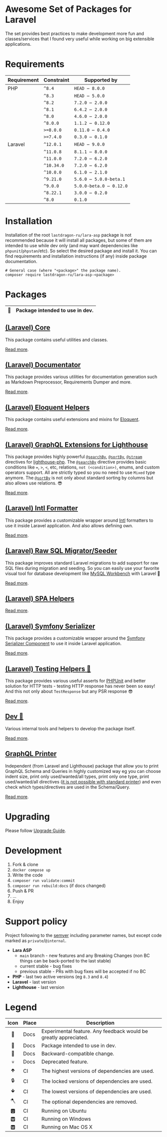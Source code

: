 # Awesome Set of Packages for Laravel

The set provides best practices to make development more fun and classes/services that I found very useful while working on big extensible applications.

[include:artisan]: <lara-asp-documentator:requirements "{$directory}">
[//]: # (start: preprocess/78cfc4c7c7c55577)
[//]: # (warning: Generated automatically. Do not edit.)

# Requirements

| Requirement  | Constraint          | Supported by |
|--------------|---------------------|------------------|
|  PHP  | `^8.4` |   `HEAD ⋯ 8.0.0`   |
|  | `^8.3` |   `HEAD ⋯ 5.0.0`   |
|  | `^8.2` |   `7.2.0 ⋯ 2.0.0`   |
|  | `^8.1` |   `6.4.2 ⋯ 2.0.0`   |
|  | `^8.0` |   `4.6.0 ⋯ 2.0.0`   |
|  | `^8.0.0` |   `1.1.2 ⋯ 0.12.0`   |
|  | `>=8.0.0` |   `0.11.0 ⋯ 0.4.0`   |
|  | `>=7.4.0` |   `0.3.0 ⋯ 0.1.0`   |
|  Laravel  | `^12.0.1` |   `HEAD ⋯ 9.0.0`   |
|  | `^11.0.8` |   `8.1.1 ⋯ 8.0.0`   |
|  | `^11.0.0` |   `7.2.0 ⋯ 6.2.0`   |
|  | `^10.34.0` |   `7.2.0 ⋯ 6.2.0`   |
|  | `^10.0.0` |   `6.1.0 ⋯ 2.1.0`   |
|  | `^9.21.0` |   `5.6.0 ⋯ 5.0.0-beta.1`   |
|  | `^9.0.0` |   `5.0.0-beta.0 ⋯ 0.12.0`   |
|  | `^8.22.1` |   `3.0.0 ⋯ 0.2.0`   |
|  | `^8.0` |  `0.1.0`   |

[//]: # (end: preprocess/78cfc4c7c7c55577)

# Installation

Installation of the root `lastdragon-ru/lara-asp` package is not recommended because it will install all packages, but some of them are intended to use while dev only (and may want dependencies like `phpunit`/`phpstan`/etc). So select the desired package and install it. You can find requirements and installation instructions (if any) inside package documentation.

```shell
# General case (where "<package>" the package name).
composer require lastdragon-ru/lara-asp-<package>
```

# Packages

| 🐝 | Package intended to use in dev. |
|:--:|---------------------------------|

[include:document-list]: ./packages ({"include": "README.md", "depth": 1})
[//]: # (start: preprocess/46988a763d0c2d97)
[//]: # (warning: Generated automatically. Do not edit.)

## [(Laravel) Core](<packages/core/README.md>)

This package contains useful utilities and classes.

[Read more](<packages/core/README.md>).

## [(Laravel) Documentator](<packages/documentator/README.md>)

This package provides various utilities for documentation generation such as Markdown Preprocessor, Requirements Dumper and more.

[Read more](<packages/documentator/README.md>).

## [(Laravel) Eloquent Helpers](<packages/eloquent/README.md>)

This package contains useful extensions and mixins for [Eloquent](https://laravel.com/docs/eloquent).

[Read more](<packages/eloquent/README.md>).

## [(Laravel) GraphQL Extensions for Lighthouse](<packages/graphql/README.md>)

This package provides highly powerful [`@searchBy`](packages/graphql/docs/Directives/@searchBy.md), [`@sortBy`](packages/graphql/docs/Directives/@sortBy.md), [`@stream`](packages/graphql/docs/Directives/@stream.md) directives for [lighthouse-php](https://lighthouse-php.com/). The [`@searchBy`](packages/graphql/docs/Directives/@searchBy.md) directive provides basic conditions like `=`, `>`, `<`, etc, relations, `not (<condition>)`, enums, and custom operators support. All are strictly typed so you no need to use `Mixed` type anymore. The [`@sortBy`](packages/graphql/docs/Directives/@sortBy.md) is not only about standard sorting by columns but also allows use relations. 😎

[Read more](<packages/graphql/README.md>).

## [(Laravel) Intl Formatter](<packages/formatter/README.md>)

This package provides a customizable wrapper around [Intl](https://www.php.net/manual/en/book.intl) formatters to use it inside Laravel application. And also allows defining own.

[Read more](<packages/formatter/README.md>).

## [(Laravel) Raw SQL Migrator/Seeder](<packages/migrator/README.md>)

This package improves standard Laravel migrations to add support for raw SQL files during migration and seeding. So you can easily use your favorite visual tool for database development like [MySQL Workbench](https://www.mysql.com/products/workbench/) with Laravel 🥳

[Read more](<packages/migrator/README.md>).

## [(Laravel) SPA Helpers](<packages/spa/README.md>)

[Read more](<packages/spa/README.md>).

## [(Laravel) Symfony Serializer](<packages/serializer/README.md>)

This package provides a customizable wrapper around the [Symfony Serializer Component](https://symfony.com/doc/current/components/serializer.html) to use it inside Laravel application.

[Read more](<packages/serializer/README.md>).

## [(Laravel) Testing Helpers 🐝](<packages/testing/README.md>)

This package provides various useful asserts for [PHPUnit](https://phpunit.de/) and better solution for HTTP tests - testing HTTP response has never been so easy! And this not only about `TestResponse` but any PSR response 😎

[Read more](<packages/testing/README.md>).

## [Dev 🐝](<packages/dev/README.md>)

Various internal tools and helpers to develop the package itself.

[Read more](<packages/dev/README.md>).

## [GraphQL Printer](<packages/graphql-printer/README.md>)

Independent (from Laravel and Lighthouse) package that allow you to print GraphQL Schema and Queries in highly customized way eg you can choose indent size, print only used/wanted/all types, print only one type, print used/wanted/all directives ([it is not possible with standard printer](https://github.com/webonyx/graphql-php/issues/552)) and even check which types/directives are used in the Schema/Query.

[Read more](<packages/graphql-printer/README.md>).

[//]: # (end: preprocess/46988a763d0c2d97)

# Upgrading

Please follow [Upgrade Guide](UPGRADE.md).

# Development

1. Fork & clone
2. `docker compose up`
3. Write the code
4. `composer run validate:commit`
5. `composer run rebuild:docs` (if docs changed)
6. Push & PR
7. ...
8. Enjoy

# Support policy

Project following to the [semver](https://semver.org/) including parameter names, but except code marked as `private`/`@internal`.

* **Lara ASP**
  * `main` branch - new features and any Breaking Changes (non BC things can be back-ported to the last stable)
  * current stable - bug fixes
  * previous stable - PRs with bug fixes will be accepted if no BC
* **PHP** - last two active versions (eg `8.3` and `8.4`)
* **Laravel** - last version
* **Lighthouse** - last version

[include:file]: ./docs/Legend.md
[//]: # (start: preprocess/5488d85d082e47fb)
[//]: # (warning: Generated automatically. Do not edit.)

# Legend

| Icon | Place | Description                                                      |
|:----:|:------|------------------------------------------------------------------|
|  🧪  | Docs  | Experimental feature. Any feedback would be greatly appreciated. |
|  🐝  | Docs  | Package intended to use in dev.                                  |
|  🤝  | Docs  | Backward-compatible change.                                      |
|  💀  | Docs  | Deprecated feature.                                              |
|  🡹  | CI    | The highest versions of dependencies are used.                   |
|  🔒  | CI    | The locked versions of dependencies are used.                    |
|  🡻  | CI    | The lowest versions of dependencies are used.                    |
|  🪓  | CI    | The optional dependencies are removed.                           |
|  🆄  | CI    | Running on Ubuntu                                                |
|  🆆  | CI    | Running on Windows                                               |
|  🅼  | CI    | Running on Mac OS X                                              |

[//]: # (end: preprocess/5488d85d082e47fb)
